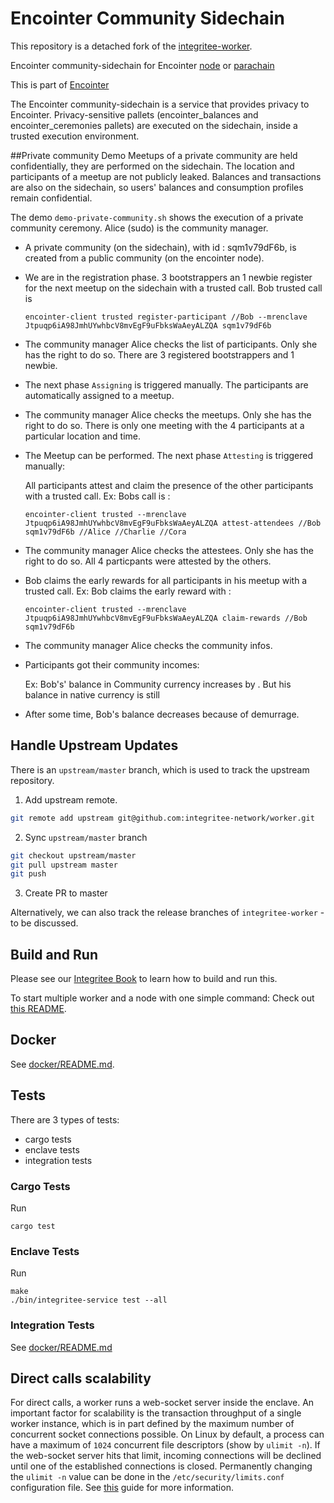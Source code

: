 # Encointer Community Sidechain
This repository is a detached fork of the [integritee-worker](https://github.com/integritee-network/worker).

Encointer community-sidechain for Encointer [node](https://github.com/encointer/encointer-node) or [parachain](https://github.com/encointer/encointer-parachain)

This is part of [Encointer](https://github.com/encointer)

The Encointer community-sidechain is a service that provides privacy to Encointer. Privacy-sensitive pallets (encointer_balances and encointer_ceremonies pallets) are executed on the sidechain, inside a trusted execution environment. 

##Private community Demo
Meetups of a private community are held confidentially, they are performed on the sidechain. The location and participants of a meetup are not publicly leaked. Balances and transactions are also on the sidechain, so users' balances and consumption profiles remain confidential.

The demo ```demo-private-community.sh``` shows the execution of a private community ceremony. Alice (sudo) is the community manager.
- A private community (on the sidechain), with id : sqm1v79dF6b, is created from a public community (on the encointer node).
- We are in the registration phase. 3 bootstrappers an 1 newbie register for the next meetup on the sidechain with a trusted call. 
  Bob trusted call is 
  
  ```encointer-client trusted register-participant //Bob --mrenclave Jtpuqp6iA98JmhUYwhbcV8mvEgF9uFbksWaAeyALZQA sqm1v79dF6b```
- The community manager Alice checks the list of participants. Only she has the right to do so. There are 3 registered bootstrappers and 1 newbie.
- The next phase ```Assigning``` is triggered manually. The participants are automatically assigned to a meetup.
- The community manager Alice checks the meetups. Only she has the right to do so. There is only one meeting with the 4 participants at a particular location and time.
- The Meetup can be performed. The next phase ```Attesting``` is triggered manually: 
  
  All participants attest and claim the presence of the other participants with a trusted call.
  Ex: Bobs call is :
  
  ```encointer-client trusted --mrenclave Jtpuqp6iA98JmhUYwhbcV8mvEgF9uFbksWaAeyALZQA attest-attendees //Bob  sqm1v79dF6b //Alice //Charlie //Cora```
- The community manager Alice checks the attestees. Only she has the right to do so. All 4 particpants were attested by the others.
- Bob claims the early rewards for all participants in his meetup with a trusted call. 
  Ex: Bob claims the early reward with : 
  
  ```encointer-client trusted --mrenclave Jtpuqp6iA98JmhUYwhbcV8mvEgF9uFbksWaAeyALZQA claim-rewards //Bob sqm1v79dF6b```
- The community manager Alice checks the community infos.
- Participants got their community incomes: 
  
  Ex: Bob's' balance in Community currency increases by  . But his balance in native currency is still
- After some time, Bob's balance decreases because of demurrage.  
 


## Handle Upstream Updates
There is an `upstream/master` branch, which is used to track the upstream repository.

1.  Add upstream remote.
```bash
git remote add upstream git@github.com:integritee-network/worker.git
```

2. Sync `upstream/master` branch
```bash
git checkout upstream/master
git pull upstream master
git push
```
3. Create PR to master

Alternatively, we can also track the release branches of `integritee-worker` - to be discussed.


## Build and Run
Please see our [Integritee Book](https://docs.integritee.network/4-development/4.4-sdk) to learn how to build and run this.

To start multiple worker and a node with one simple command: Check out [this README](local-setup/README.md).

## Docker
See [docker/README.md](docker/README.md).

## Tests

There are 3 types of tests:
- cargo tests
- enclave tests
- integration tests

### Cargo Tests
Run
```
cargo test
```

### Enclave Tests
Run

```
make
./bin/integritee-service test --all
```

### Integration Tests
See [docker/README.md](docker/README.md)

## Direct calls scalability

For direct calls, a worker runs a web-socket server inside the enclave. An important factor for scalability is the transaction throughput of a single worker instance, which is in part defined by the maximum number of concurrent socket connections possible. On Linux by default, a process can have a maximum of `1024` concurrent file descriptors (show by `ulimit -n`).
If the web-socket server hits that limit, incoming connections will be declined until one of the established connections is closed. Permanently changing the `ulimit -n` value can be done in the `/etc/security/limits.conf` configuration file. See [this](https://linuxhint.com/permanently_set_ulimit_value/) guide for more information.
